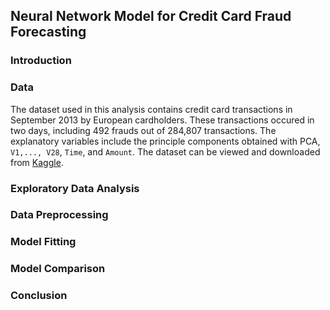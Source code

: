 ## Neural Network Model for Credit Card Fraud Forecasting

### Introduction

### Data

The dataset used in this analysis contains credit card transactions in September 2013 by European cardholders. These transactions occured in two days, including 492 frauds out of 284,807 transactions. The explanatory variables include the principle components obtained with PCA, `V1,..., V28`, `Time`, and `Amount`. The dataset can be viewed and downloaded from [Kaggle](https://www.kaggle.com/datasets/mlg-ulb/creditcardfraud?resource=download).

### Exploratory Data Analysis

### Data Preprocessing

### Model Fitting

### Model Comparison

### Conclusion
